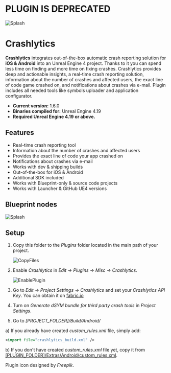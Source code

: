 # PLUGIN IS DEPRECATED

![Splash](Resources/Splash.png)

# Crashlytics

**Crashlytics** integrates out-of-the-box automatic crash reporting solution for **iOS & Android** into an Unreal Engine 4 project. Thanks to it you can spend less time on finding and more time on fixing crashes. Crashlytics provides deep and actionable insights, a real-time crash reporting solution, information about the number of crashes and affected users, the exact line of code game crashed on, and notifications about crashes via e-mail. Plugin includes all needed tools like symbols uploader and application configurator.

* **Current version:** 1.6.0
* **Binaries compiled for:** Unreal Engine 4.19
* **Required Unreal Engine 4.19 or above.**

## Features
* Real-time crash reporting tool
* Information about the number of crashes and affected users
* Provides the exact line of code your app crashed on
* Notifications about crashes via e-mail
* Works with dev & shipping builds
* Out-of-the-box for iOS & Android
* Additional SDK included
* Works with Blueprint-only & source code projects
* Works with Launcher & GitHub UE4 versions

## Blueprint nodes
![Splash](Resources/BlueprintSample.png)

## Setup
1. Copy this folder to the *Plugins* folder located in the main path of your project.

    ![CopyFiles](Resources/CopyFiles.png)

2. Enable *Crashlytics* in *Edit -> Plugins -> Misc -> Crashlytics*.

    ![EnablePlugin](Resources/EnablePlugin.png)

3. Go to _Edit -> Project Settings -> Crashlytics_ and set your _Crashlytics API Key_. You can obtain it on [fabric.io](http://www.fabric.io)
    
4. Turn on _Generate dSYM bundle for third party crash tools_ in _Project Settings_.

5. Go to _[PROJECT_FOLDER]/Build/Android/_

  a) If you already have created _custom_rules.xml_ file, simply add:
  ```xml
  <import file="crashlytics_build.xml" />
  ```
  b) If you don't have created _custom_rules.xml_ file yet, copy it from [[PLUGIN_FOLDER]/Extras/Android/custom_rules.xml](Extras/Android/custom_rules.xml).


Plugin icon designed by _Freepik_.

